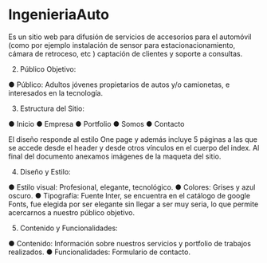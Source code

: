 # IngenieriaAuto
Es un sitio web para difusión de servicios de accesorios para el automóvil (como por ejemplo instalación de sensor para estacionacionamiento, cámara de retroceso, etc ) captación de clientes y soporte a consultas.

2. Público Objetivo:

● Público: Adultos jóvenes propietarios de autos y/o camionetas, e interesados en la tecnología.

3. Estructura del Sitio:

● Inicio
● Empresa
● Portfolio
● Somos
● Contacto

El diseño responde al estilo One page y además incluye 5 páginas a las que se accede desde el header y desde otros vínculos en el cuerpo del index. Al final del documento anexamos imágenes de la maqueta del sitio. 

4. Diseño y Estilo:

● Estilo visual: Profesional, elegante, tecnológico.
● Colores: Grises y azul oscuro.
● Tipografía: Fuente Inter, se encuentra en el catálogo de google Fonts, fue elegida por ser elegante sin llegar a ser muy seria, lo que permite acercarnos a nuestro público objetivo.

5. Contenido y Funcionalidades:

● Contenido: Información sobre nuestros servicios y portfolio de trabajos realizados.
● Funcionalidades: Formulario de contacto.

